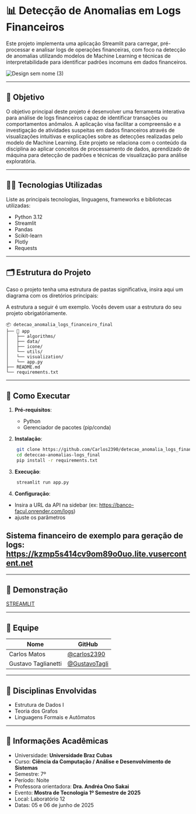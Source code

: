 # 📊 Detecção de Anomalias em Logs Financeiros

Este projeto implementa uma aplicação Streamlit para carregar, pré-processar e analisar logs de operações financeiras, com foco na detecção de anomalias utilizando modelos de Machine Learning e técnicas de interpretabilidade para identificar padrões incomuns em dados financeiros.

![Design sem nome (3)](https://github.com/user-attachments/assets/f6785eb4-f4f2-4a6d-bdd6-53a8670400af)

---

## 🎯 Objetivo

O objetivo principal deste projeto é desenvolver uma ferramenta interativa para análise de logs financeiros capaz de identificar transações ou comportamentos anômalos. A aplicação visa facilitar a compreensão e a investigação de atividades suspeitas em dados financeiros através de visualizações intuitivas e explicações sobre as detecções realizadas pelo modelo de Machine Learning. Este projeto se relaciona com o conteúdo da disciplina ao aplicar conceitos de processamento de dados, aprendizado de máquina para detecção de padrões e técnicas de visualização para análise exploratória.

---

## 👨‍💻 Tecnologias Utilizadas

Liste as principais tecnologias, linguagens, frameworks e bibliotecas utilizadas:

 - Python 3.12
 - Streamlit
 - Pandas
 - Scikit-learn
 - Plotly
 - Requests

---

## 🗂️ Estrutura do Projeto

Caso o projeto tenha uma estrutura de pastas significativa, insira aqui um diagrama com os diretórios principais:

A estrutura a seguir é um exemplo. Vocês devem usar a estrutura do seu projeto obrigatóriamente. 
```
📦 detecao_anomalia_logs_financeiro_final
├── 📁 app
│   ├── algorithms/
│   ├── data/
│   ├── icone/
│   └── utils/
│   └── visualization/
│   └── app.py
├── README.md
└── requirements.txt
```

---
## 🚀 Como Executar

1. **Pré-requisitos**:
   - Python
   - Gerenciador de pacotes (pip/conda)

2. **Instalação**:
```bash
    git clone https://github.com/Carlos2390/detecao_anomalia_logs_financeiro_final.git
    cd deteccao-anomalias-logs_final
    pip install -r requirements.txt
```
3. **Execução**:
```bash
    streamlit run app.py
```
4. **Configuração**:
 - Insira a URL da API na sidebar (ex: https://banco-facul.onrender.com/logs)
 - ajuste os parâmetros


## Sistema financeiro de exemplo para geração de logs:  https://kzmp5s414cv9om89o0uo.lite.vusercontent.net
---

## 📸 Demonstração

[STREAMLIT](https://carlos2390-detecao-anomalia-logs-financeiro-final-app-kruthl.streamlit.app/)

---

## 👥 Equipe

| Nome | GitHub |
|------|--------|
| Carlos Matos | [@carlos2390](https://github.com/carlos2390) |
| Gustavo Taglianetti | [@GustavoTagli](https://github.com/GustavoTagli) |

---

## 🧠 Disciplinas Envolvidas

- Estrutura de Dados I
- Teoria dos Grafos
- Linguagens Formais e Autômatos

---

## 🏫 Informações Acadêmicas

- Universidade: **Universidade Braz Cubas**
- Curso: **Ciência da Computação / Análise e Desenvolvimento de Sistemas**
- Semestre: 7º
- Período: Noite
- Professora orientadora: **Dra. Andréa Ono Sakai**
- Evento: **Mostra de Tecnologia 1º Semestre de 2025**
- Local: Laboratório 12
- Datas: 05 e 06 de junho de 2025
